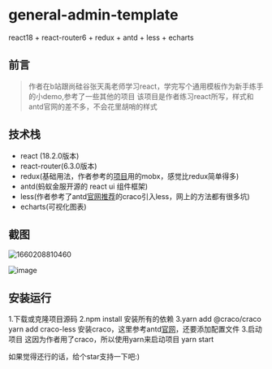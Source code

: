 # general-admin-template
react18 + react-router6 + redux + antd + less + echarts 

## 前言
> 作者在b站跟尚硅谷张天禹老师学习react，学完写个通用模板作为新手练手的小demo,参考了一些其他的项目
该项目是作者练习react所写，样式和antd官网的差不多，不会花里胡哨的样式

## 技术栈
* react (18.2.0版本)
* react-router(6.3.0版本)
* redux(基础用法，作者参考的[项目](https://github.com/longchao726/react-hooks-admin)用的mobx，感觉比redux简单得多)
* antd(蚂蚁金服开源的 react ui 组件框架)
* less(作者参考了antd[官网推荐](https://ant.design/docs/react/use-with-create-react-app-cn#%E8%87%AA%E5%AE%9A%E4%B9%89%E4%B8%BB%E9%A2%98)的craco引入less，网上的方法都有很多坑)
* echarts(可视化图表)

## 截图
![1660208810460](https://user-images.githubusercontent.com/53547222/184100433-c5c4ea30-d107-4603-a7f6-1bf12bc0131f.jpg)

![image](https://user-images.githubusercontent.com/53547222/184100692-b9e95426-c2c5-4aa2-bf8b-1618d7d46a8f.png)


## 安装运行

1.下载或克隆项目源码
2.npm install 安装所有的依赖
3.yarn add @craco/craco    yarn add craco-less 安装craco，这里参考antd[官网](https://ant.design/docs/react/use-with-create-react-app-cn#%E8%87%AA%E5%AE%9A%E4%B9%89%E4%B8%BB%E9%A2%98)，还要添加配置文件
3.启动项目 这因为作者用了craco，所以使用yarn来启动项目
yarn start

如果觉得还行的话，给个star支持一下吧:)
